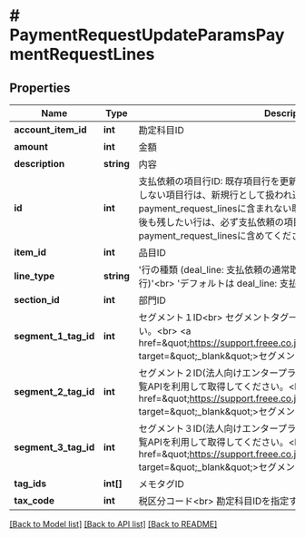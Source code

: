 # # PaymentRequestUpdateParamsPaymentRequestLines

## Properties

Name | Type | Description | Notes
------------ | ------------- | ------------- | -------------
**account_item_id** | **int** | 勘定科目ID | [optional]
**amount** | **int** | 金額 |
**description** | **string** | 内容 | [optional]
**id** | **int** | 支払依頼の項目行ID: 既存項目行を更新する場合に指定します。IDを指定しない項目行は、新規行として扱われ追加されます。また、payment_request_linesに含まれない既存の項目行は削除されます。更新後も残したい行は、必ず支払依頼の項目行IDを指定してpayment_request_linesに含めてください。 | [optional]
**item_id** | **int** | 品目ID | [optional]
**line_type** | **string** | &#39;行の種類 (deal_line: 支払依頼の通常取引行, withholding_tax: 源泉所得税行)&#39;&lt;br&gt; &#39;デフォルトは deal_line: 支払依頼の通常取引行 です&#39; | [optional]
**section_id** | **int** | 部門ID | [optional]
**segment_1_tag_id** | **int** | セグメント１ID&lt;br&gt; セグメントタグ一覧APIを利用して取得してください。&lt;br&gt; &lt;a href&#x3D;\&quot;https://support.freee.co.jp/hc/ja/articles/360020679611\&quot; target&#x3D;\&quot;_blank\&quot;&gt;セグメント（分析用タグ）の設定&lt;/a&gt;&lt;br&gt; | [optional]
**segment_2_tag_id** | **int** | セグメント２ID(法人向けエンタープライズプラン)&lt;br&gt; セグメントタグ一覧APIを利用して取得してください。&lt;br&gt; &lt;a href&#x3D;\&quot;https://support.freee.co.jp/hc/ja/articles/360020679611\&quot; target&#x3D;\&quot;_blank\&quot;&gt;セグメント（分析用タグ）の設定&lt;/a&gt;&lt;br&gt; | [optional]
**segment_3_tag_id** | **int** | セグメント３ID(法人向けエンタープライズプラン)&lt;br&gt; セグメントタグ一覧APIを利用して取得してください。&lt;br&gt; &lt;a href&#x3D;\&quot;https://support.freee.co.jp/hc/ja/articles/360020679611\&quot; target&#x3D;\&quot;_blank\&quot;&gt;セグメント（分析用タグ）の設定&lt;/a&gt;&lt;br&gt; | [optional]
**tag_ids** | **int[]** | メモタグID | [optional]
**tax_code** | **int** | 税区分コード&lt;br&gt; 勘定科目IDを指定する場合は必須です。 | [optional]

[[Back to Model list]](../../README.md#models) [[Back to API list]](../../README.md#endpoints) [[Back to README]](../../README.md)
